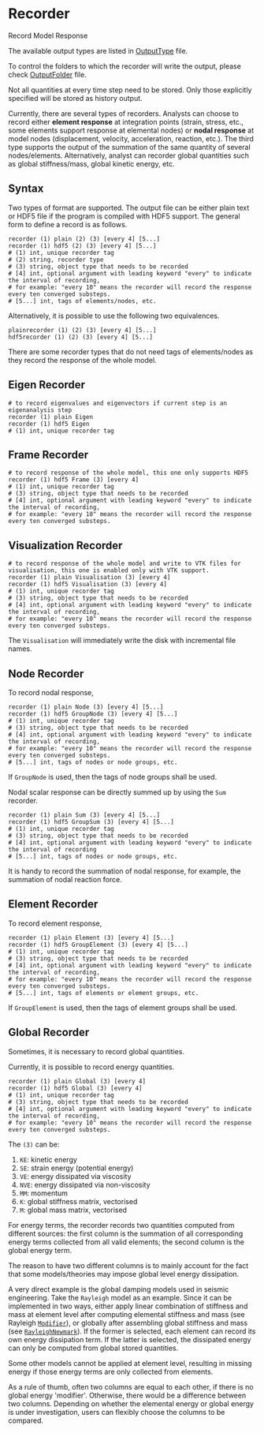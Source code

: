 # Recorder

Record Model Response

The available output types are listed in [OutputType](OutputType.md) file.

To control the folders to which the recorder will write the output, please check [OutputFolder](OutputFolder.md) file.

Not all quantities at every time step need to be stored. Only those explicitly specified will be stored as history
output.

Currently, there are several types of recorders. Analysts can choose to record either **element response** at
integration points (strain, stress, etc., some elements support response at elemental nodes) or **nodal response** at
model nodes (displacement, velocity, acceleration, reaction, etc.). The third type supports the output of the summation
of the same quantity of several nodes/elements. Alternatively, analyst can recorder global quantities such as global
stiffness/mass, global kinetic energy, etc.

## Syntax

Two types of format are supported. The output file can be either plain text or HDF5 file if the program is compiled with
HDF5 support. The general form to define a record is as follows.

```
recorder (1) plain (2) (3) [every 4] [5...]
recorder (1) hdf5 (2) (3) [every 4] [5...]
# (1) int, unique recorder tag
# (2) string, recorder type
# (3) string, object type that needs to be recorded
# [4] int, optional argument with leading keyword "every" to indicate the interval of recording,
# for example: "every 10" means the recorder will record the response every ten converged substeps.
# [5...] int, tags of elements/nodes, etc.
```

Alternatively, it is possible to use the following two equivalences.

```
plainrecorder (1) (2) (3) [every 4] [5...]
hdf5recorder (1) (2) (3) [every 4] [5...]
```

There are some recorder types that do not need tags of elements/nodes as they record the response of the whole model.

## Eigen Recorder

```
# to record eigenvalues and eigenvectors if current step is an eigenanalysis step
recorder (1) plain Eigen
recorder (1) hdf5 Eigen
# (1) int, unique recorder tag
```

## Frame Recorder

```
# to record response of the whole model, this one only supports HDF5
recorder (1) hdf5 Frame (3) [every 4]
# (1) int, unique recorder tag
# (3) string, object type that needs to be recorded
# [4] int, optional argument with leading keyword "every" to indicate the interval of recording,
# for example: "every 10" means the recorder will record the response every ten converged substeps.
```

## Visualization Recorder

```
# to record response of the whole model and write to VTK files for visualisation, this one is enabled only with VTK support.
recorder (1) plain Visualisation (3) [every 4]
recorder (1) hdf5 Visualisation (3) [every 4]
# (1) int, unique recorder tag
# (3) string, object type that needs to be recorded
# [4] int, optional argument with leading keyword "every" to indicate the interval of recording,
# for example: "every 10" means the recorder will record the response every ten converged substeps.
```

The `Visualisation` will immediately write the disk with incremental file names.

## Node Recorder

To record nodal response,

```
recorder (1) plain Node (3) [every 4] [5...]
recorder (1) hdf5 GroupNode (3) [every 4] [5...]
# (1) int, unique recorder tag
# (3) string, object type that needs to be recorded
# [4] int, optional argument with leading keyword "every" to indicate the interval of recording,
# for example: "every 10" means the recorder will record the response every ten converged substeps.
# [5...] int, tags of nodes or node groups, etc.
```

If `GroupNode` is used, then the tags of node groups shall be used.

Nodal scalar response can be directly summed up by using the `Sum` recorder.

```text
recorder (1) plain Sum (3) [every 4] [5...]
recorder (1) hdf5 GroupSum (3) [every 4] [5...]
# (1) int, unique recorder tag
# (3) string, object type that needs to be recorded
# [4] int, optional argument with leading keyword "every" to indicate the interval of recording
# [5...] int, tags of nodes or node groups, etc.
```

It is handy to record the summation of nodal response, for example, the summation of nodal reaction force.

## Element Recorder

To record element response,

```
recorder (1) plain Element (3) [every 4] [5...]
recorder (1) hdf5 GroupElement (3) [every 4] [5...]
# (1) int, unique recorder tag
# (3) string, object type that needs to be recorded
# [4] int, optional argument with leading keyword "every" to indicate the interval of recording,
# for example: "every 10" means the recorder will record the response every ten converged substeps.
# [5...] int, tags of elements or element groups, etc.
```

If `GroupElement` is used, then the tags of element groups shall be used.

## Global Recorder

Sometimes, it is necessary to record global quantities.

Currently, it is possible to record energy quantities.

```
recorder (1) plain Global (3) [every 4]
recorder (1) hdf5 Global (3) [every 4]
# (1) int, unique recorder tag
# (3) string, object type that needs to be recorded
# [4] int, optional argument with leading keyword "every" to indicate the interval of recording,
# for example: "every 10" means the recorder will record the response every ten converged substeps.
```

The `(3)` can be:

1. `KE`: kinetic energy
2. `SE`: strain energy (potential energy)
3. `VE`: energy dissipated via viscosity
4. `NVE`: energy dissipated via non-viscosity
5. `MM`: momentum
6. `K`: global stiffness matrix, vectorised
7. `M`: global mass matrix, vectorised

For energy terms, the recorder records two quantities computed from different sources: the first column is the summation
of all corresponding energy terms collected from all valid elements; the second column is the global energy term.

The reason to have two different columns is to mainly account for the fact that some models/theories may impose global
level energy dissipation.

A very direct example is the global damping models used in seismic engineering. Take the `Rayleigh` model as an example.
Since it can be implemented in two ways, either apply linear combination of stiffness and mass at element level after
computing elemental stiffness and mass (see Rayleigh [`Modifier`](../Element/Modifier/Modifier.md)), or globally after
assembling global stiffness and mass (see [`RayleighNewmark`](../Integrator/Implicit/Newmark/RayleighNewmark.md)). If the former
is selected, each element can record its own energy dissipation term. If the latter is selected, the dissipated energy
can only be computed from global stored quantities.

Some other models cannot be applied at element level, resulting in missing energy if those energy terms are only
collected from elements.

As a rule of thumb, often two columns are equal to each other, if there is no global energy 'modifier'. Otherwise, there
would be a difference between two columns. Depending on whether the elemental energy or global energy is under
investigation, users can flexibly choose the columns to be compared.
